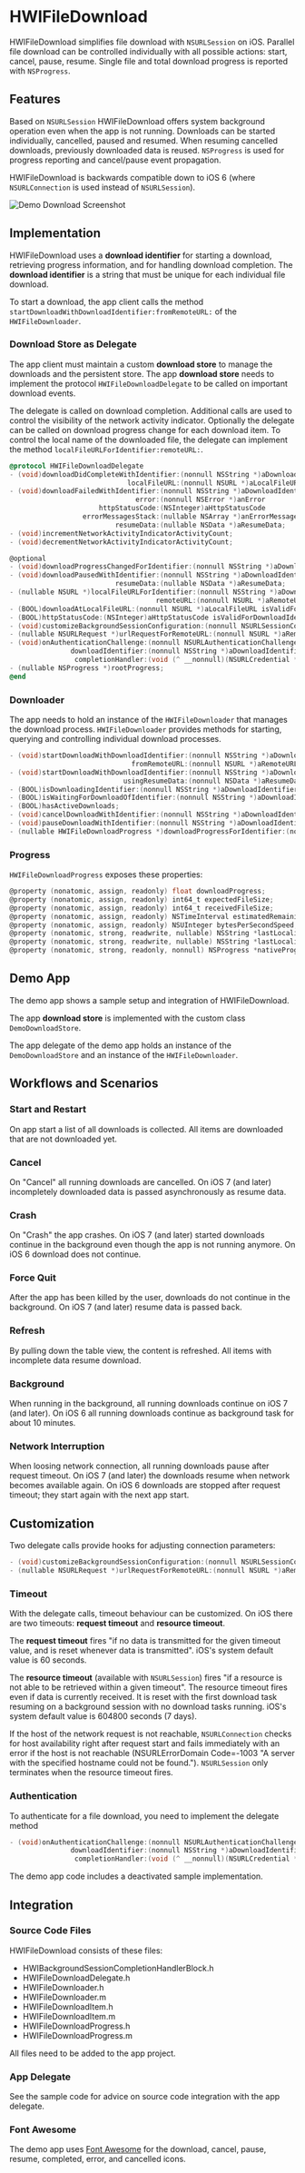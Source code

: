 # HWIFileDownload

HWIFileDownload simplifies file download with `NSURLSession` on iOS. Parallel file download can be controlled individually with all possible actions: start, cancel, pause, resume. Single file and total download progress is reported with `NSProgress`.

## Features

Based on `NSURLSession` HWIFileDownload offers system background operation even when the app is not running. Downloads can be started individually, cancelled, paused and resumed. When resuming cancelled downloads, previously downloaded data is reused. `NSProgress` is used for progress reporting and cancel/pause event propagation.

HWIFileDownload is backwards compatible down to iOS 6 (where `NSURLConnection` is used instead of `NSURLSession`).

![Demo Download Screenshot](Demo/HWIFileDownload/DemoDownloadScreenshot.png?raw=true "Demo Download Screenshot")

## Implementation

HWIFileDownload uses a __download identifier__ for starting a download, retrieving progress information, and for handling download completion. The __download identifier__ is a string that must be unique for each individual file download.

To start a download, the app client calls the method `startDownloadWithDownloadIdentifier:fromRemoteURL:` of the `HWIFileDownloader`.

### Download Store as Delegate

The app client must maintain a custom __download store__ to manage the downloads and the persistent store. The app __download store__ needs to implement the protocol `HWIFileDownloadDelegate` to be called on important download events.

The delegate is called on download completion. Additional calls are used to control the visibility of the network activity indicator. Optionally the delegate can be called on download progress change for each download item. To control the local name of the downloaded file, the delegate can implement the method `localFileURLForIdentifier:remoteURL:`.

```objective-c
@protocol HWIFileDownloadDelegate
- (void)downloadDidCompleteWithIdentifier:(nonnull NSString *)aDownloadIdentifier
                             localFileURL:(nonnull NSURL *)aLocalFileURL;
- (void)downloadFailedWithIdentifier:(nonnull NSString *)aDownloadIdentifier
                               error:(nonnull NSError *)anError
                      httpStatusCode:(NSInteger)aHttpStatusCode
                  errorMessagesStack:(nullable NSArray *)anErrorMessagesStack
                          resumeData:(nullable NSData *)aResumeData;
- (void)incrementNetworkActivityIndicatorActivityCount;
- (void)decrementNetworkActivityIndicatorActivityCount;

@optional
- (void)downloadProgressChangedForIdentifier:(nonnull NSString *)aDownloadIdentifier;
- (void)downloadPausedWithIdentifier:(nonnull NSString *)aDownloadIdentifier
                          resumeData:(nullable NSData *)aResumeData;
- (nullable NSURL *)localFileURLForIdentifier:(nonnull NSString *)aDownloadIdentifier
                                    remoteURL:(nonnull NSURL *)aRemoteURL;
- (BOOL)downloadAtLocalFileURL:(nonnull NSURL *)aLocalFileURL isValidForDownloadIdentifier:(nonnull NSString *)aDownloadIdentifier;
- (BOOL)httpStatusCode:(NSInteger)aHttpStatusCode isValidForDownloadIdentifier:(nonnull NSString *)aDownloadIdentifier;
- (void)customizeBackgroundSessionConfiguration:(nonnull NSURLSessionConfiguration *)aBackgroundSessionConfiguration;
- (nullable NSURLRequest *)urlRequestForRemoteURL:(nonnull NSURL *)aRemoteURL;
- (void)onAuthenticationChallenge:(nonnull NSURLAuthenticationChallenge *)aChallenge
               downloadIdentifier:(nonnull NSString *)aDownloadIdentifier
                completionHandler:(void (^ __nonnull)(NSURLCredential * __nullable aCredential, NSURLSessionAuthChallengeDisposition disposition))aCompletionHandler;
- (nullable NSProgress *)rootProgress;
@end
```

### Downloader

The app needs to hold an instance of the `HWIFileDownloader` that manages the download process. `HWIFileDownloader` provides methods for starting, querying and controlling individual download processes.

```objective-c
- (void)startDownloadWithDownloadIdentifier:(nonnull NSString *)aDownloadIdentifier
                              fromRemoteURL:(nonnull NSURL *)aRemoteURL;
- (void)startDownloadWithDownloadIdentifier:(nonnull NSString *)aDownloadIdentifier
                            usingResumeData:(nonnull NSData *)aResumeData;
- (BOOL)isDownloadingIdentifier:(nonnull NSString *)aDownloadIdentifier;
- (BOOL)isWaitingForDownloadOfIdentifier:(nonnull NSString *)aDownloadIdentifier;
- (BOOL)hasActiveDownloads;
- (void)cancelDownloadWithIdentifier:(nonnull NSString *)aDownloadIdentifier;
- (void)pauseDownloadWithIdentifier:(nonnull NSString *)aDownloadIdentifier;
- (nullable HWIFileDownloadProgress *)downloadProgressForIdentifier:(nonnull NSString *)aDownloadIdentifier;
```
	
### Progress

`HWIFileDownloadProgress` exposes these properties:

```objective-c
@property (nonatomic, assign, readonly) float downloadProgress;
@property (nonatomic, assign, readonly) int64_t expectedFileSize;
@property (nonatomic, assign, readonly) int64_t receivedFileSize;
@property (nonatomic, assign, readonly) NSTimeInterval estimatedRemainingTime;
@property (nonatomic, assign, readonly) NSUInteger bytesPerSecondSpeed;
@property (nonatomic, strong, readwrite, nullable) NSString *lastLocalizedDescription;
@property (nonatomic, strong, readwrite, nullable) NSString *lastLocalizedAdditionalDescription;
@property (nonatomic, strong, readonly, nonnull) NSProgress *nativeProgress;
```

## Demo App

The demo app shows a sample setup and integration of HWIFileDownload.

The app __download store__ is implemented with the custom class `DemoDownloadStore`.

The app delegate of the demo app holds an instance of the `DemoDownloadStore` and an instance of the `HWIFileDownloader`.

## Workflows and Scenarios

### Start and Restart

On app start a list of all downloads is collected. All items are downloaded that are not downloaded yet.

### Cancel

On "Cancel" all running downloads are cancelled. On iOS 7 (and later) incompletely downloaded data is passed asynchronously as resume data.

### Crash

On "Crash" the app crashes. On iOS 7 (and later) started downloads continue in the background even though the app is not running anymore. On iOS 6 download does not continue.

### Force Quit

After the app has been killed by the user, downloads do not continue in the background. On iOS 7 (and later) resume data is passed back.

### Refresh

By pulling down the table view, the content is refreshed. All items with incomplete data resume download.


### Background

When running in the background, all running downloads continue on iOS 7 (and later). On iOS 6 all running downloads continue as background task for about 10 minutes.

### Network Interruption

When loosing network connection, all running downloads pause after request timeout. On iOS 7 (and later) the downloads resume when network becomes available again. On iOS 6 downloads are stopped after request timeout; they start again with the next app start.

## Customization

Two delegate calls provide hooks for adjusting connection parameters:

```objective-c
- (void)customizeBackgroundSessionConfiguration:(nonnull NSURLSessionConfiguration *)aBackgroundSessionConfiguration;
- (nullable NSURLRequest *)urlRequestForRemoteURL:(nonnull NSURL *)aRemoteURL; // iOS 6 only
```

### Timeout

With the delegate calls, timeout behaviour can be customized. On iOS there are two timeouts: __request timeout__ and __resource timeout__.

The __request timeout__ fires "if no data is transmitted for the given timeout value, and is reset whenever data is transmitted". iOS's system default value is 60 seconds.

The __resource timeout__ (available with `NSURLSession`) fires "if a resource is not able to be retrieved within a given timeout". The resource timeout fires even if data is currently received. It is reset with the first download task resuming on a background session with no download tasks running. iOS's system default value is 604800 seconds (7 days).

If the host of the network request is not reachable, `NSURLConnection` checks for host availability right after request start and fails immediately with an error if the host is not reachable (NSURLErrorDomain Code=-1003 "A server with the specified hostname could not be found."). `NSURLSession` only terminates when the resource timeout fires.

### Authentication

To authenticate for a file download, you need to implement the delegate method

```objective-c
- (void)onAuthenticationChallenge:(nonnull NSURLAuthenticationChallenge *)aChallenge
               downloadIdentifier:(nonnull NSString *)aDownloadIdentifier
                completionHandler:(void (^ __nonnull)(NSURLCredential * __nullable aCredential, NSURLSessionAuthChallengeDisposition disposition))aCompletionHandler;
```

The demo app code includes a deactivated sample implementation.

## Integration

### Source Code Files

HWIFileDownload consists of these files:

* HWIBackgroundSessionCompletionHandlerBlock.h
* HWIFileDownloadDelegate.h
* HWIFileDownloader.h
* HWIFileDownloader.m
* HWIFileDownloadItem.h
* HWIFileDownloadItem.m
* HWIFileDownloadProgress.h
* HWIFileDownloadProgress.m

All files need to be added to the app project.

### App Delegate

See the sample code for advice on source code integration with the app delegate.

### Font Awesome

The demo app uses [Font Awesome](http://fontawesome.io "Font Awesome") for the download, cancel, pause, resume, completed, error, and cancelled icons.


